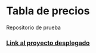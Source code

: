 # Tabla de precios
Repositorio de prueba

### [Link al proyecto desplegado ](https://lu182.github.io/tabladeprecios/)
